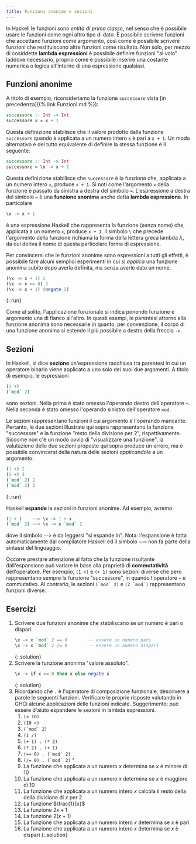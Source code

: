 ```yaml
---
title: Funzioni anonime e sezioni
---
```


In Haskell le funzioni sono *entità di prima classe*, nel senso che
è possibile usare le funzioni come ogni altro tipo di dato. È
possibile scrivere funzioni che accettano funzioni come argomento,
così come è possibile scrivere funzioni che restituiscono altre
funzioni come risultato. Non solo, per mezzo di cosiddette **lambda
espressioni** è possibile definire funzioni "al volo" laddove
necessario, proprio come è possibile inserire una costante numerica
o logica all'interno di una espressione qualsiasi.

## Funzioni anonime

A titolo di esempio, riconsideriamo la funzione `successore` vista
[in precedenza]({% link Funzioni.md %}):

``` haskell
successore :: Int -> Int
successore x = x + 1
```

Questa definizione stabilisce che il valore prodotto dalla funzione
`successore` quando è applicata a un numero intero `x` è pari a `x +
1`. Un modo alternativo e del tutto equivalente di definire la
stessa funzione è il seguente:

``` haskell
successore :: Int -> Int
successore = \x -> x + 1
```

Questa definizione stabilisce che `successore` è la funzione che,
applicata a un numero intero `x`, produce `x + 1`. Si noti come
l'argomento `x` della funzione è passato da sinistra a destra del
simbolo `=`. L'espressione a destra del simbolo `=` è una **funzione
anonima** anche detta **lambda espressione**. In particolare

``` haskell
\x -> x + 1
```

è una espressione Haskell che rappresenta la funzione (senza nome)
che, applicata a un numero `x`, produce `x + 1`. Il simbolo `\` che
precede l'argomento della funzione richiama la forma della lettera
greca lambda $\lambda$, da cui deriva il nome di questa particolare
forma di espressione.

Per convincersi che le funzioni anonime sono espressioni a tutti gli
effetti, è possibile fare alcuni semplici esperimenti in cui si
*applica* una funzione anonima subito dopo averla definita, ma senza
averle dato un nome.

``` haskell
(\x -> x + 1) 2
(\x -> x >= 0) 2
(\x -> x + 1) (negate 2)
```
{:.run}

Come al solito, l'applicazione funzionale si indica ponendo funzione
e argomento una di fianco all'altro. In questi esempi, le parentesi
attorno alla funzione anonima sono necessarie in quanto, per
convenzione, il corpo di una funzione anonima si estende il più
possibile a destra della freccia `->`.

## Sezioni

In Haskell, si dice **sezione** un'espressione racchiusa tra
parentesi in cui un operatore binario viene applicato a uno solo dei
suoi due argomenti. A titolo di esempio, le espressioni

``` haskell
(1 +)
(`mod` 2)
```

sono sezioni. Nella prima è stato omesso l'operando destro
dell'operatore `+`. Nella seconda è stato omesso l'operando sinistro
dell'operatore `mod`.

Le sezioni rappresentano funzioni il cui argomento è l'operando
mancante. Pertanto, le due sezioni illustrate qui sopra
rappresentano la funzione "successore" e la funzione "resto della
divisione per 2", rispettivamente.  Siccome non c'è un modo ovvio di
"visualizzare una funzione", la valutazione delle due sezioni
proposte qui sopra produce un errore, ma è possibile convincersi
della natura delle sezioni *applicandole* a un argomento:

``` haskell
(1 +) 2
(1 +) 3
(`mod` 2) 2
(`mod` 2) 3
```
{:.run}

Haskell **espande** le sezioni in funzioni anonime. Ad esempio,
avremo

```haskell
(1 + )    ~~> \x -> 1 + x
(`mod` 2) ~~> \x -> x `mod` 2
```

dove il simbolo `~~>` è da leggersi "si espande in". Nota:
l'espansione è fatta automaticamente dal compilatore Haskell ed il
simbolo `~~>` non fa parte della sintassi del linguaggio.

Occorre prestare attenzione al fatto che la funzione risultante
dall'espansione può variare in base alla proprietà di
**commutatività** dell'operatore. Per esempio, `(1 +)` e `(+ 1)`
sono sezioni diverse che però rappresentano sempre la funzione
"successore", in quando l'operatore `+` è commutativo. Al contrario,
le sezioni ``(`mod` 2)`` e ``(2 `mod`)`` rappresentano funzioni
diverse.

## Esercizi

1. Scrivere due funzioni anonime che stabiliscano se un numero è
   pari o dispari.
   ```haskell
   \x -> x `mod` 2 == 0        -- essere un numero pari
   \x -> x `mod` 2 /= 0        -- essere un numero dispari
   ```
   {:.solution}
2. Scrivere la funzione anonima "valore assoluto".
   ```haskell
   \x -> if x >= 0 then x else negate x
   ```
   {:.solution}
3. Ricordando che `.` è l'operatore di composizione funzionale,
   descrivere a parole le seguenti funzioni. Verificare le proprie
   risposte valutando in GHCi alcune applicazioni delle funzioni
   indicate. Suggerimento: può essere d'aiuto espandere le sezioni
   in lambda espressioni.
   1. `(< 10)`
   2. `(10 <)`
   3. ``(`mod` 2)``
   4. `(1 /)`
   5. `(+ 1) . (* 2)`
   6. `(* 2) . (+ 1)`
   7. ``(== 0) . (`mod` 2)``
   8. ``(/= 0) . (`mod` 2)``
   ^
   1. La funzione che applicata a un numero $x$ determina se $x$ è minore di 10
   2. La funzione che applicata a un numero $x$ determina se $x$ è maggiore di 10
   3. La funzione che applicata a un numero intero $x$ calcola il resto della della divisione di $x$ per 2
   4. La funzione $\frac{1}{x}$
   5. La funzione $2x + 1$
   6. La funzione $2(x + 1)$
   7. La funzione che applicata a un numero intero $x$ determina se $x$ è pari
   8. La funzione che applicata a un numero intero $x$ determina se $x$ è dispari
   {:.solution}
